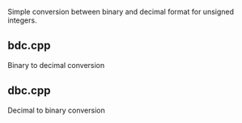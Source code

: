Simple conversion between binary and decimal format for unsigned integers. 
 
## bdc.cpp
Binary to decimal conversion

## dbc.cpp
Decimal to binary conversion
